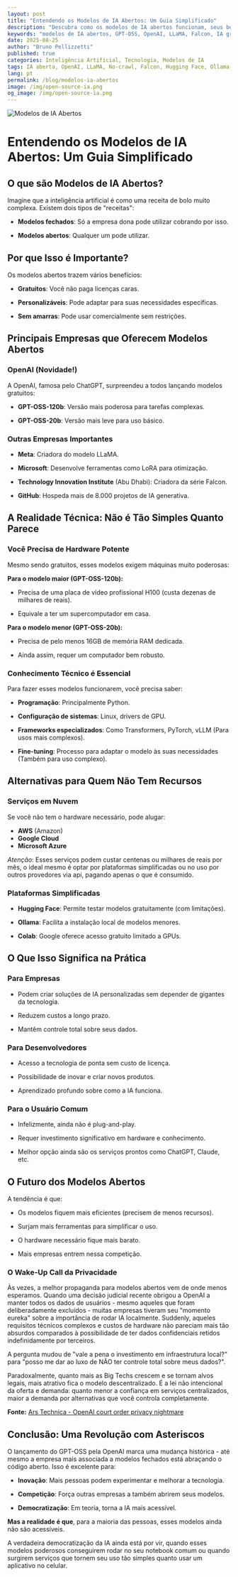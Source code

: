 ```yaml
---
layout: post
title: "Entendendo os Modelos de IA Abertos: Um Guia Simplificado"
description: "Descubra como os modelos de IA abertos funcionam, seus benefícios, limitações técnicas e por que a privacidade está impulsionando o interesse por IA local." 
keywords: "modelos de IA abertos, GPT-OSS, OpenAI, LLaMA, Falcon, IA gratuita, inteligência artificial, Hugging Face, Ollama, fine-tuning, privacidade de dados"
date: 2025-08-25
author: "Bruno Pellizzetti"
published: true
categories: Inteligência Artificial, Tecnologia, Modelos de IA
tags: IA aberta, OpenAI, LLaMA, No-crawl, Falcon, Hugging Face, Ollama, GPT-OSS
lang: pt
permalink: /blog/modelos-ia-abertos
image: /img/open-source-ia.png
og_image: /img/open-source-ia.png
---
```


![Modelos de IA Abertos](/img/open-source-ia.png) 

# Entendendo os Modelos de IA Abertos: Um Guia Simplificado

## O que são Modelos de IA Abertos?

Imagine que a inteligência artificial é como uma receita de bolo muito complexa. Existem dois tipos de "receitas":

- **Modelos fechados**: Só a empresa dona pode utilizar cobrando por isso.

- **Modelos abertos**: Qualquer um pode utilizar.

## Por que Isso é Importante?

Os modelos abertos trazem vários benefícios:

- **Gratuitos**: Você não paga licenças caras.

- **Personalizáveis**: Pode adaptar para suas necessidades específicas.

- **Sem amarras**: Pode usar comercialmente sem restrições.

## Principais Empresas que Oferecem Modelos Abertos

### OpenAI (Novidade!)
A OpenAI, famosa pelo ChatGPT, surpreendeu a todos lançando modelos gratuitos:
- **GPT-OSS-120b**: Versão mais poderosa para tarefas complexas.

- **GPT-OSS-20b**: Versão mais leve para uso básico.

### Outras Empresas Importantes
- **Meta**: Criadora do modelo LLaMA.

- **Microsoft**: Desenvolve ferramentas como LoRA para otimização.

- **Technology Innovation Institute** (Abu Dhabi): Criadora da série Falcon.

- **GitHub**: Hospeda mais de 8.000 projetos de IA generativa.

## A Realidade Técnica: Não é Tão Simples Quanto Parece

### Você Precisa de Hardware Potente

Mesmo sendo gratuitos, esses modelos exigem máquinas muito poderosas:

**Para o modelo maior (GPT-OSS-120b):**
- Precisa de uma placa de vídeo profissional H100 (custa dezenas de milhares de reais).

- Equivale a ter um supercomputador em casa.

**Para o modelo menor (GPT-OSS-20b):**
- Precisa de pelo menos 16GB de memória RAM dedicada.

- Ainda assim, requer um computador bem robusto.

### Conhecimento Técnico é Essencial

Para fazer esses modelos funcionarem, você precisa saber:

- **Programação**: Principalmente Python.

- **Configuração de sistemas**: Linux, drivers de GPU.

- **Frameworks especializados**: Como Transformers, PyTorch, vLLM (Para usos mais complexos).

- **Fine-tuning**: Processo para adaptar o modelo às suas necessidades (Também para uso complexo).

## Alternativas para Quem Não Tem Recursos

### Serviços em Nuvem
Se você não tem o hardware necessário, pode alugar:
- **AWS** (Amazon)
- **Google Cloud**
- **Microsoft Azure**

*Atenção*: Esses serviços podem custar centenas ou milhares de reais por mês, o ideal mesmo é optar por plataformas simplificadas ou no uso por outros provedores via api, pagando apenas o que é consumido. 

### Plataformas Simplificadas
- **Hugging Face**: Permite testar modelos gratuitamente (com limitações).

- **Ollama**: Facilita a instalação local de modelos menores.

- **Colab**: Google oferece acesso gratuito limitado a GPUs.

## O Que Isso Significa na Prática

### Para Empresas
- Podem criar soluções de IA personalizadas sem depender de gigantes da tecnologia.

- Reduzem custos a longo prazo.

- Mantêm controle total sobre seus dados.

### Para Desenvolvedores
- Acesso a tecnologia de ponta sem custo de licença.

- Possibilidade de inovar e criar novos produtos.

- Aprendizado profundo sobre como a IA funciona.

### Para o Usuário Comum
- Infelizmente, ainda não é plug-and-play.

- Requer investimento significativo em hardware e conhecimento.

- Melhor opção ainda são os serviços prontos como ChatGPT, Claude, etc.

## O Futuro dos Modelos Abertos

A tendência é que:
- Os modelos fiquem mais eficientes (precisem de menos recursos).

- Surjam mais ferramentas para simplificar o uso.

- O hardware necessário fique mais barato.

- Mais empresas entrem nessa competição.

### O Wake-Up Call da Privacidade

Às vezes, a melhor propaganda para modelos abertos vem de onde menos esperamos. Quando uma decisão judicial recente obrigou a OpenAI a manter todos os dados de usuários - mesmo aqueles que foram deliberadamente excluídos - muitas empresas tiveram seu "momento eureka" sobre a importância de rodar IA localmente. Suddenly, aqueles requisitos técnicos complexos e custos de hardware não pareciam mais tão absurdos comparados à possibilidade de ter dados confidenciais retidos indefinidamente por terceiros. 

A pergunta mudou de "vale a pena o investimento em infraestrutura local?" para "posso me dar ao luxo de NÃO ter controle total sobre meus dados?". 

Paradoxalmente, quanto mais as Big Techs crescem e se tornam alvos legais, mais atrativo fica o modelo descentralizado. É a lei não intencional da oferta e demanda: quanto menor a confiança em serviços centralizados, maior a demanda por alternativas que você controla completamente.

**Fonte:** [Ars Technica - OpenAI court order privacy nightmare](https://arstechnica.com/tech-policy/2025/06/openai-says-court-forcing-it-to-save-all-chatgpt-logs-is-a-privacy-nightmare/)

## Conclusão: Uma Revolução com Asteriscos

O lançamento do GPT-OSS pela OpenAI marca uma mudança histórica - até mesmo a empresa mais associada a modelos fechados está abraçando o código aberto. Isso é excelente para:

- **Inovação**: Mais pessoas podem experimentar e melhorar a tecnologia.

- **Competição**: Força outras empresas a também abrirem seus modelos.

- **Democratização**: Em teoria, torna a IA mais acessível.

**Mas a realidade é que**, para a maioria das pessoas, esses modelos ainda não são acessíveis. 

A verdadeira democratização da IA ainda está por vir, quando esses modelos poderosos conseguirem rodar no seu notebook comum ou quando surgirem serviços que tornem seu uso tão simples quanto usar um aplicativo no celular.